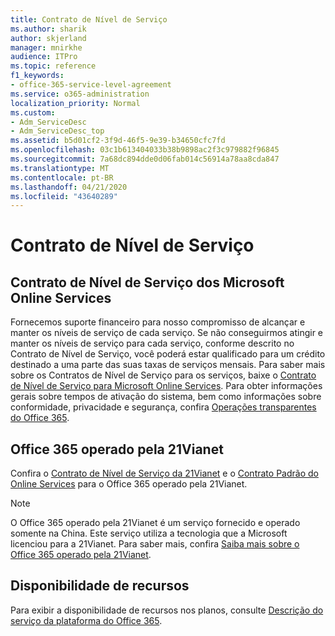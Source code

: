 ```yaml
---
title: Contrato de Nível de Serviço
ms.author: sharik
author: skjerland
manager: mnirkhe
audience: ITPro
ms.topic: reference
f1_keywords:
- office-365-service-level-agreement
ms.service: o365-administration
localization_priority: Normal
ms.custom:
- Adm_ServiceDesc
- Adm_ServiceDesc_top
ms.assetid: b5d01cf2-3f9d-46f5-9e39-b34650cfc7fd
ms.openlocfilehash: 03c1b613404033b38b9898ac2f3c979882f96845
ms.sourcegitcommit: 7a68dc894dde0d06fab014c56914a78aa8cda847
ms.translationtype: MT
ms.contentlocale: pt-BR
ms.lasthandoff: 04/21/2020
ms.locfileid: "43640289"
---
```

# <a name="service-level-agreement"></a>Contrato de Nível de Serviço

## <a name="microsoft-online-services-level-agreement"></a>Contrato de Nível de Serviço dos Microsoft Online Services

Fornecemos suporte financeiro para nosso compromisso de alcançar e manter os níveis de serviço de cada serviço. Se não conseguirmos atingir e manter os níveis de serviço para cada serviço, conforme descrito no Contrato de Nível de Serviço, você poderá estar qualificado para um crédito destinado a uma parte das suas taxas de serviços mensais. Para saber mais sobre os Contratos de Nível de Serviço para os serviços, baixe o [Contrato de Nível de Serviço para Microsoft Online Services](https://go.microsoft.com/fwlink/?linkid=272026). Para obter informações gerais sobre tempos de ativação do sistema, bem como informações sobre conformidade, privacidade e segurança, confira [Operações transparentes do Office 365](https://go.microsoft.com/fwlink/?linkid=845427).
  
## <a name="office-365-operated-by-21vianet"></a>Office 365 operado pela 21Vianet

Confira o [Contrato de Nível de Serviço da 21Vianet](https://go.microsoft.com/fwlink/?linkid=846729) e o [Contrato Padrão do Online Services](https://go.microsoft.com/fwlink/?linkid=846730) para o Office 365 operado pela 21Vianet. 
  
> [!NOTE]
> O Office 365 operado pela 21Vianet é um serviço fornecido e operado somente na China. Este serviço utiliza a tecnologia que a Microsoft licenciou para a 21Vianet. Para saber mais, confira [Saiba mais sobre o Office 365 operado pela 21Vianet](https://go.microsoft.com/fwlink/?linkid=846725). 
  
## <a name="feature-availability"></a>Disponibilidade de recursos

Para exibir a disponibilidade de recursos nos planos, consulte [Descrição do serviço da plataforma do Office 365](office-365-platform-service-description.md).
  